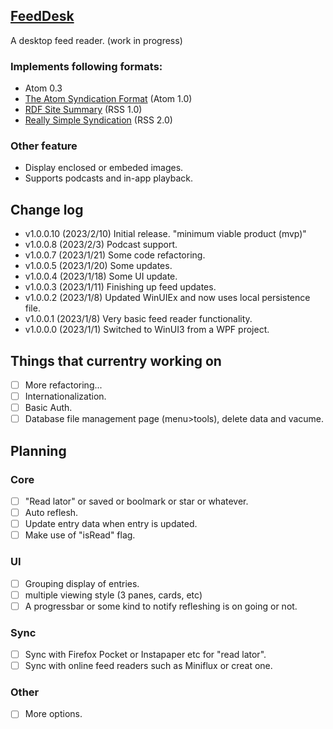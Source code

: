 ﻿
## [FeedDesk](https://torum.github.io/BlogWrite/FeedDesk/)
A desktop feed reader. (work in progress)

### Implements following formats:  

* Atom 0.3
* [The Atom Syndication Format](https://tools.ietf.org/html/rfc4287) (Atom 1.0)
* [RDF Site Summary](https://www.w3.org/2001/09/rdfprimer/rss.html) (RSS 1.0)
* [Really Simple Syndication](https://validator.w3.org/feed/docs/rss2.html) (RSS 2.0)

### Other feature
* Display enclosed or embeded images.
* Supports podcasts and in-app playback.

## Change log
* v1.0.0.10 (2023/2/10)
 Initial release. "minimum viable product (mvp)"
* v1.0.0.8 (2023/2/3)
 Podcast support.
* v1.0.0.7 (2023/1/21)
 Some code refactoring.
* v1.0.0.5 (2023/1/20)
 Some updates.
* v1.0.0.4 (2023/1/18)
 Some UI update.
* v1.0.0.3 (2023/1/11)
 Finishing up feed updates.
* v1.0.0.2 (2023/1/8) 
 Updated WinUIEx and now uses local persistence file.
* v1.0.0.1 (2023/1/8) 
 Very basic feed reader functionality. 
* v1.0.0.0 (2023/1/1) 
 Switched to WinUI3 from a WPF project. 

## Things that currentry working on

- [ ] More refactoring...
- [ ] Internationalization.
- [ ] Basic Auth.
- [ ] Database file management page (menu>tools), delete data and vacume.

## Planning

### Core
- [ ] "Read lator" or saved or boolmark or star or whatever.
- [ ] Auto reflesh.
- [ ] Update entry data when entry is updated.
- [ ] Make use of "isRead" flag. 

### UI

- [ ] Grouping display of entries. 
- [ ] multiple viewing style (3 panes, cards, etc)
- [ ] A progressbar or some kind to notify refleshing is on going or not.

### Sync 
- [ ] Sync with Firefox Pocket or Instapaper etc for "read lator".
- [ ] Sync with online feed readers such as Miniflux or creat one.

### Other
- [ ] More options.



